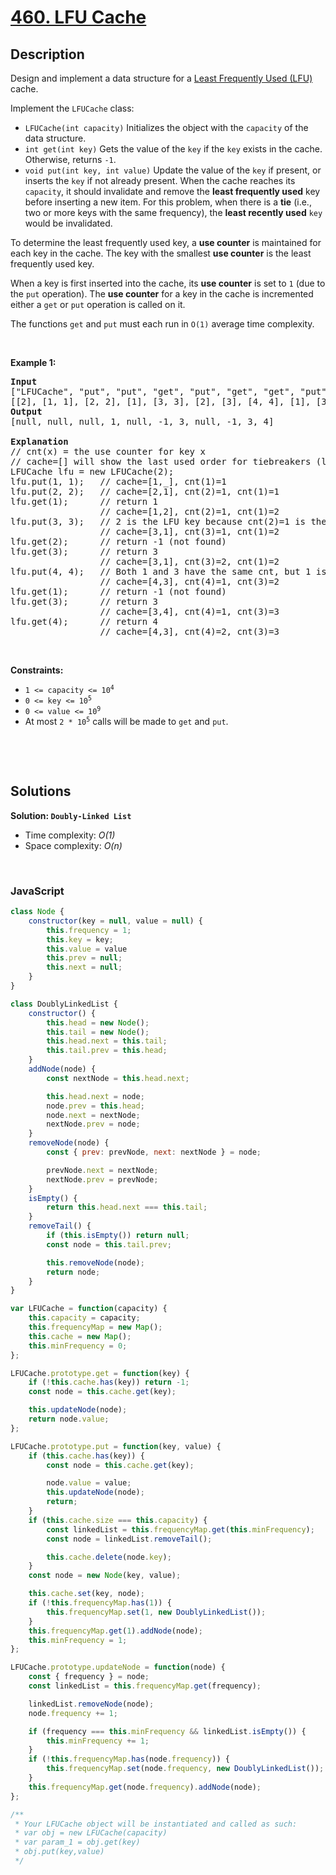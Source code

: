 # [460. LFU Cache](https://leetcode.com/problems/lfu-cache)

## Description

<div class="elfjS" data-track-load="description_content"><p>Design and implement a data structure for a <a href="https://en.wikipedia.org/wiki/Least_frequently_used" target="_blank">Least Frequently Used (LFU)</a> cache.</p>

<p>Implement the <code>LFUCache</code> class:</p>

<ul>
	<li><code>LFUCache(int capacity)</code> Initializes the object with the <code>capacity</code> of the data structure.</li>
	<li><code>int get(int key)</code> Gets the value of the <code>key</code> if the <code>key</code> exists in the cache. Otherwise, returns <code>-1</code>.</li>
	<li><code>void put(int key, int value)</code> Update the value of the <code>key</code> if present, or inserts the <code>key</code> if not already present. When the cache reaches its <code>capacity</code>, it should invalidate and remove the <strong>least frequently used</strong> key before inserting a new item. For this problem, when there is a <strong>tie</strong> (i.e., two or more keys with the same frequency), the <strong>least recently used</strong> <code>key</code> would be invalidated.</li>
</ul>

<p>To determine the least frequently used key, a <strong>use counter</strong> is maintained for each key in the cache. The key with the smallest <strong>use counter</strong> is the least frequently used key.</p>

<p>When a key is first inserted into the cache, its <strong>use counter</strong> is set to <code>1</code> (due to the <code>put</code> operation). The <strong>use counter</strong> for a key in the cache is incremented either a <code>get</code> or <code>put</code> operation is called on it.</p>

<p>The functions&nbsp;<code data-stringify-type="code">get</code>&nbsp;and&nbsp;<code data-stringify-type="code">put</code>&nbsp;must each run in <code>O(1)</code> average time complexity.</p>

<p>&nbsp;</p>
<p><strong class="example">Example 1:</strong></p>

<pre><strong>Input</strong>
["LFUCache", "put", "put", "get", "put", "get", "get", "put", "get", "get", "get"]
[[2], [1, 1], [2, 2], [1], [3, 3], [2], [3], [4, 4], [1], [3], [4]]
<strong>Output</strong>
[null, null, null, 1, null, -1, 3, null, -1, 3, 4]

<strong>Explanation</strong>
// cnt(x) = the use counter for key x
// cache=[] will show the last used order for tiebreakers (leftmost element is  most recent)
LFUCache lfu = new LFUCache(2);
lfu.put(1, 1);   // cache=[1,_], cnt(1)=1
lfu.put(2, 2);   // cache=[2,1], cnt(2)=1, cnt(1)=1
lfu.get(1);      // return 1
                 // cache=[1,2], cnt(2)=1, cnt(1)=2
lfu.put(3, 3);   // 2 is the LFU key because cnt(2)=1 is the smallest, invalidate 2.
&nbsp;                // cache=[3,1], cnt(3)=1, cnt(1)=2
lfu.get(2);      // return -1 (not found)
lfu.get(3);      // return 3
                 // cache=[3,1], cnt(3)=2, cnt(1)=2
lfu.put(4, 4);   // Both 1 and 3 have the same cnt, but 1 is LRU, invalidate 1.
                 // cache=[4,3], cnt(4)=1, cnt(3)=2
lfu.get(1);      // return -1 (not found)
lfu.get(3);      // return 3
                 // cache=[3,4], cnt(4)=1, cnt(3)=3
lfu.get(4);      // return 4
                 // cache=[4,3], cnt(4)=2, cnt(3)=3
</pre>

<p>&nbsp;</p>
<p><strong>Constraints:</strong></p>

<ul>
	<li><code>1 &lt;= capacity&nbsp;&lt;= 10<sup>4</sup></code></li>
	<li><code>0 &lt;= key &lt;= 10<sup>5</sup></code></li>
	<li><code>0 &lt;= value &lt;= 10<sup>9</sup></code></li>
	<li>At most <code>2 * 10<sup>5</sup></code>&nbsp;calls will be made to <code>get</code> and <code>put</code>.</li>
</ul>

<p>&nbsp;</p>
<span style="display: none;">&nbsp;</span></div>

<p>&nbsp;</p>

## Solutions

**Solution: `Doubly-Linked List`**
- Time complexity: <em>O(1)</em>
- Space complexity: <em>O(n)</em>

<p>&nbsp;</p>

### **JavaScript**

```js
class Node {
    constructor(key = null, value = null) {
        this.frequency = 1;
        this.key = key;
        this.value = value
        this.prev = null;
        this.next = null;
    }
}

class DoublyLinkedList {
    constructor() {
        this.head = new Node();
        this.tail = new Node();
        this.head.next = this.tail;
        this.tail.prev = this.head;
    }
    addNode(node) {
        const nextNode = this.head.next;

        this.head.next = node;
        node.prev = this.head;
        node.next = nextNode;
        nextNode.prev = node;
    }
    removeNode(node) {
        const { prev: prevNode, next: nextNode } = node;

        prevNode.next = nextNode;
        nextNode.prev = prevNode;
    }
    isEmpty() {
        return this.head.next === this.tail;
    }
    removeTail() {
        if (this.isEmpty()) return null;
        const node = this.tail.prev;

        this.removeNode(node);
        return node;
    }
}

var LFUCache = function(capacity) {
    this.capacity = capacity;
    this.frequencyMap = new Map();
    this.cache = new Map();
    this.minFrequency = 0;
};

LFUCache.prototype.get = function(key) {
    if (!this.cache.has(key)) return -1;
    const node = this.cache.get(key);

    this.updateNode(node);
    return node.value;
};

LFUCache.prototype.put = function(key, value) {
    if (this.cache.has(key)) {
        const node = this.cache.get(key);

        node.value = value;
        this.updateNode(node);
        return;
    }
    if (this.cache.size === this.capacity) {
        const linkedList = this.frequencyMap.get(this.minFrequency);
        const node = linkedList.removeTail();

        this.cache.delete(node.key);
    }
    const node = new Node(key, value);

    this.cache.set(key, node);
    if (!this.frequencyMap.has(1)) {
        this.frequencyMap.set(1, new DoublyLinkedList());
    }
    this.frequencyMap.get(1).addNode(node);
    this.minFrequency = 1;
};

LFUCache.prototype.updateNode = function(node) {
    const { frequency } = node;
    const linkedList = this.frequencyMap.get(frequency);

    linkedList.removeNode(node);
    node.frequency += 1;

    if (frequency === this.minFrequency && linkedList.isEmpty()) {
        this.minFrequency += 1;
    }
    if (!this.frequencyMap.has(node.frequency)) {
        this.frequencyMap.set(node.frequency, new DoublyLinkedList());
    }
    this.frequencyMap.get(node.frequency).addNode(node);
};

/** 
 * Your LFUCache object will be instantiated and called as such:
 * var obj = new LFUCache(capacity)
 * var param_1 = obj.get(key)
 * obj.put(key,value)
 */
```
